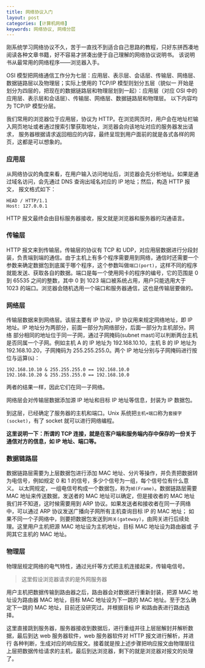 ```yaml
---
title: 网络协议入门
layout: post
categories: [计算机网络]
keywords: 网络协议, 网络分层
---
```


刚系统学习网络协议不久，苦于一直找不到适合自己思路的教程，只好东拼西凑地阅读各种文章书籍，好不容易才拼凑出便于自己理解的网络协议说明书。
该说明书从最常用的网络程序——浏览器入手。

OSI 模型把网络通信工作分为七层：应用层、表示层、会话层、传输层、网络层、数据链路层以及物理层；实际上使用的 TCP/IP 模型则划分五层（貌似一
开始是划分为四层的，把现在的数据链路层和物理层划到一起）：应用层（对应 OSI 中的应用层、表示层和会话层）、传输层、网络层、数据链路层和物理层。
以下内容均为 TCP/IP 模型分层。

我们常用的浏览器位于应用层，协议为 HTTP。在浏览网页时，用户会在地址栏输入网页地址或者通过搜索引擎获取地址，浏览器会向该地址对应的服务器发出请求，
服务器根据请求返回相应的内容，最终呈现到用户面前的就是各式各样的网页，这都是可以想象的。

### 应用层

从网络协议的角度来看，在用户输入访问地址后，浏览器会先分析地址。如果是通过域名访问，会先通过 DNS 查询出域名对应的 IP 地址；然后，构造 HTTP 报文，
报文格式如下：

```
HEAD / HTTP/1.1
Host: 127.0.0.1
```

HTTP 报文最终会由目标服务器接收，报文就是浏览器和服务器的沟通语言。

### 传输层

HTTP 报文来到传输层。传输层的协议有 TCP 和 UDP，对应用层数据进行分段封装，负责端到端的通信。由于主机上有多个程序需要用到网络，通信时还需要一个
参数来确定数据包到底属于哪个程序，这个参数叫做`端口(port)`，这样不同的程序就能发送、获取各自的数据。端口是每一个使用网卡的程序的编号，它的范围是 0 到 
65535 之间的整数，其中 0 到 1023 端口被系统占用，用户只能选用大于 1023 的端口。浏览器会随机选用一个端口和服务器通信，这也是传输层要做的。

### 网络层

传输层数据来到网络层。该层主要有 IP 协议，IP 协议用来规定网络地址，即 IP 地址。IP 地址分为两部分，前面一部分为网络部分，后面一部分为主机部分。网络
部分相同的地址位于同一子网，通过子网掩码(subnet mast)可以判断两台主机是否同属一个子网。例如主机 A 的 IP 地址为 192.168.10.10，主机 B 的 IP
地址为 192.168.10.20，子网掩码为 255.255.255.0。两个 IP 地址分别与子网掩码进行按位与运算(`&`)：

```
192.168.10.10 & 255.255.255.0 == 192.168.10.0
192.168.10.20 & 255.255.255.0 == 192.168.10.0
```

两者的结果一样，因此它们在同一子网络。

网络层会对传输层数据添加源 IP 地址和目标 IP 地址等信息，封装为 IP 数据包。

到这层，已经确定了服务器的主机和端口。Unix 系统把`主机+端口`称为`套接字(socket)`，有了 socket 就可以进行网络编程。

**这里说明一下：所谓的 TCP 连接，就是在客户端和服务端内存中保存的一份关于通信对方的信息，如 IP 地址、端口等。**

### 数据链路层

数据链路层需要为上层数据包进行添加 MAC 地址、分片等操作，并负责把数据转为电信号，例如规定 0 和 1 的信号，多少个信号为一组，每个信号位有什么意义。
以太网规定，一组电信号构成一个数据包，称为`帧(Frame)`。数据链路层需要 MAC 地址来传送数据，发送者的 MAC 地址可以确定，但是接收者的 MAC 地址
我们并不知道，这时候需要用到 ARP 协议。如果发送者和接收者在同一子网络中，可以通过 ARP 协议发送广播向子网所有主机查询目标 IP 的 MAC 地址；
如果不同一个子网络中，则要把数据包发送到`网关(gateway)`，由网关进行后续处理。这里用户主机把源 MAC 地址设为主机地址，目标 MAC 地址设为路由器或
子网其它主机的 MAC 地址。

### 物理层

物理层规定网络的电气特性，通过光纤等方式把主机连接起来，传输电信号。

> 这里假设浏览器请求的是外网服务器

用户主机把数据传输到路由器之后，路由器会对数据进行重新封装，把源 MAC 地址设为路由器 MAC 地址，目标 MAC 地址设为下一跳的 MAC 地址。至于怎么确
定下一跳的 MAC 地址，目前还没研究过。并根据目标 IP 和路由表进行路由选择。

这里直接跳到服务器，服务器接收到数据后，进行重组并往上层层解封并解析数据，最后到达 web 服务器软件，web 服务器软件对 HTTP 报文进行解析，并进行
各种判断，生成对应的响应报文。接着就是按上述步骤把响应报文由物理层往上层把数据传给请求的主机，最后到达浏览器，剩下的就是浏览器对报文的处理了。